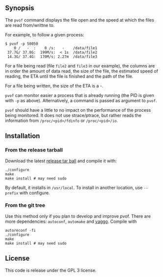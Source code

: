 ## Synopsis

The `pvof` command displays the file open and the speed at which the files are read from/writtne to.

For example, to follow a given process:

```
$ pvof -p 50050
    0 /   -  :    0 /s:   -    /data/file1
 37.7G/ 37.8G:  199M/s:  < 1s  /data/file2
 14.3G/ 37.4G:  170M/s: 2.27m  /data/file3
```

For a file being read (file `file2` and `file3` in our example), the
columns are in order the amount of data read, the size of the file,
the estimated speed of reading, the ETA until the file is finished and
the path of the file.

For a file being written, the size of the ETA is a -.

`pvof` can monitor easier a process that is already running (the PID is given with `-p` as above). Alternatively, a command is passed as argument to `pvof`.

`pvof` should have a little to no impact on the performance of the process being monitored. It does not use strace/ptrace, but rather reads the information from `/proc/<pid>/fdinfo` or `/proc/<pid>/io`.

## Installation

### From the release tarball

Download the latest [release tar ball](https://github.com/gmarcais/pvof/releases/download/v0.0.6/pvof-0.0.6.tar.gz) and compile it with:

```Shell
./configure
make
make install # may need sudo
```

By default, it installs in `/usr/local`. To install in another location, use `--prefix` with configure.

### From the git tree

Use this method only if you plan to develop and improve pvof. There are more dependencies: `autoconf`, `automake` and [yaggo](https://github.com/gmarcais/yaggo). Compile with

```Shell
autoreconf -fi
./configure
make
make install # may need sudo
```

## License

This code is release under the GPL 3 license.
